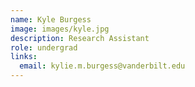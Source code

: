 ```yaml
---
name: Kyle Burgess
image: images/kyle.jpg
description: Research Assistant
role: undergrad
links:
  email: kylie.m.burgess@vanderbilt.edu
---
```

